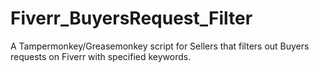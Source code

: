 # Fiverr_BuyersRequest_Filter
A Tampermonkey/Greasemonkey script for Sellers that filters out Buyers requests on Fiverr with specified keywords. 
